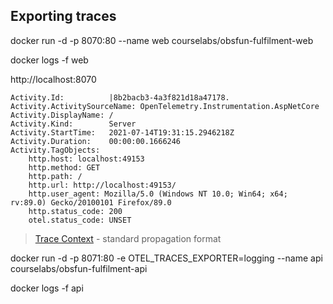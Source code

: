

## Exporting traces

docker run -d -p 8070:80 --name web courselabs/obsfun-fulfilment-web

docker logs -f web

http://localhost:8070

```
Activity.Id:          |8b2bacb3-4a3f821d18a47178.
Activity.ActivitySourceName: OpenTelemetry.Instrumentation.AspNetCore
Activity.DisplayName: /
Activity.Kind:        Server
Activity.StartTime:   2021-07-14T19:31:15.2946218Z
Activity.Duration:    00:00:00.1666246
Activity.TagObjects:
    http.host: localhost:49153
    http.method: GET
    http.path: /
    http.url: http://localhost:49153/
    http.user_agent: Mozilla/5.0 (Windows NT 10.0; Win64; x64; rv:89.0) Gecko/20100101 Firefox/89.0
    http.status_code: 200
    otel.status_code: UNSET
```

> [Trace Context](https://www.w3.org/TR/trace-context/) - standard propagation format

docker run -d -p 8071:80 -e OTEL_TRACES_EXPORTER=logging --name api courselabs/obsfun-fulfilment-api

docker logs -f api

